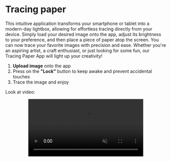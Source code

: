 # Tracing paper


This intuitive application transforms your smartphone or tablet into a modern-day lightbox, allowing for effortless tracing directly from your device. Simply load your desired image onto the app, adjust its brightness to your preference, and then place a piece of paper atop the screen. You can now trace your favorite images with precision and ease. Whether you're an aspiring artist, a craft enthusiast, or just looking for some fun, our Tracing Paper App will light up your creativity!

1. **Upload image** onto the app
2. Press on the **"Lock"** button to keep awake and prevent accidental touches
3. Trace the image and enjoy

Look at video:

<div align="center">
  <video src="https://github.com/azoyan/tracing-paper/assets/10195144/9c575d49-b956-4cd6-a4b5-e97073d3dfd0" width="360" loop controls autoplay muted playsinline/>
</div>

